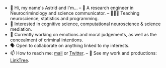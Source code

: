 - 👋 Hi, my name's Astrid and I'm...
– 👤 A research engineer in Neurocriminology and science communicator.
– 🧑🏻‍🏫 Teaching neuroscience, statistics and programming.
- 🧠 Interested in cognitive science, computational neuroscience & science mediation.
- 👀 Currently  working on emotions and moral judgements, as well as the concealment of criminal intentions.
- 🗣 Open to collaborate on anything linked to my interests.
- 📫 How to reach me: [mail](astrid.thebaultguiochon@gmail.com "mail") or [Twitter](https://twitter.com/astridthebaultg "Twitter"). 
– 🧩 See my work and productions: [LinkTree](linktr.ee/astridthebaultg).




<!---
astridgcn/astridgcn is a ✨ special ✨ repository because its `README.md` (this file) appears on your GitHub profile.
You can click the Preview link to take a look at your changes.
--->
